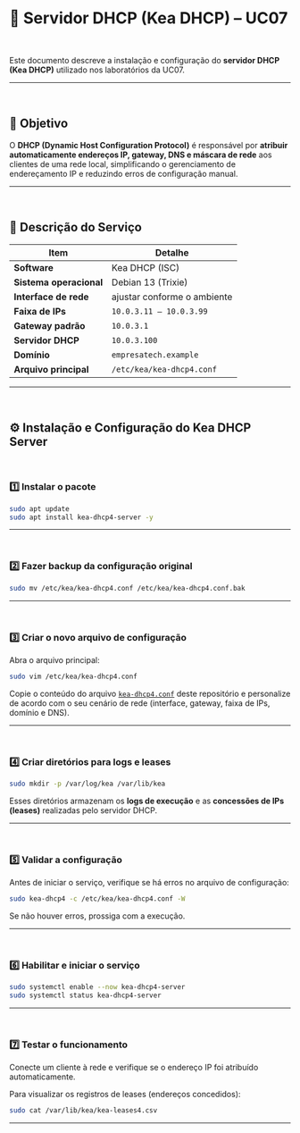 # 🧭 Servidor DHCP (Kea DHCP) – UC07

<br/>

Este documento descreve a instalação e configuração do **servidor DHCP (Kea DHCP)** utilizado nos laboratórios da UC07.

---

<br/>

## 🎯 Objetivo

O **DHCP (Dynamic Host Configuration Protocol)** é responsável por **atribuir automaticamente endereços IP, gateway, DNS e máscara de rede** aos clientes de uma rede local, simplificando o gerenciamento de endereçamento IP e reduzindo erros de configuração manual.

---

<br/>

## 🧩 Descrição do Serviço

| Item | Detalhe |
|------|----------|
| **Software** | Kea DHCP (ISC) |
| **Sistema operacional** | Debian 13 (Trixie) |
| **Interface de rede** | ajustar conforme o ambiente |
| **Faixa de IPs** | `10.0.3.11 – 10.0.3.99` |
| **Gateway padrão** | `10.0.3.1` |
| **Servidor DHCP** | `10.0.3.100` |
| **Domínio** | `empresatech.example` |
| **Arquivo principal** | `/etc/kea/kea-dhcp4.conf` |

---

<br/>

## ⚙️ Instalação e Configuração do Kea DHCP Server

<br/>

### 1️⃣ Instalar o pacote

```bash
sudo apt update
sudo apt install kea-dhcp4-server -y
```

---

<br/>

### 2️⃣ Fazer backup da configuração original

```bash
sudo mv /etc/kea/kea-dhcp4.conf /etc/kea/kea-dhcp4.conf.bak
```

---

<br/>

### 3️⃣ Criar o novo arquivo de configuração

Abra o arquivo principal:

```bash
sudo vim /etc/kea/kea-dhcp4.conf
```

Copie o conteúdo do arquivo [`kea-dhcp4.conf`](./configs/kea-dhcp4.conf) deste repositório e personalize de acordo com o seu cenário de rede (interface, gateway, faixa de IPs, domínio e DNS).

---

<br/>

### 4️⃣ Criar diretórios para logs e leases

```bash
sudo mkdir -p /var/log/kea /var/lib/kea
```

Esses diretórios armazenam os **logs de execução** e as **concessões de IPs (leases)** realizadas pelo servidor DHCP.

---

<br/>

### 5️⃣ Validar a configuração

Antes de iniciar o serviço, verifique se há erros no arquivo de configuração:

```bash
sudo kea-dhcp4 -c /etc/kea/kea-dhcp4.conf -W
```

Se não houver erros, prossiga com a execução.

---

<br/>

### 6️⃣ Habilitar e iniciar o serviço

```bash
sudo systemctl enable --now kea-dhcp4-server
sudo systemctl status kea-dhcp4-server
```

---

<br/>

### 7️⃣ Testar o funcionamento

Conecte um cliente à rede e verifique se o endereço IP foi atribuído automaticamente.

Para visualizar os registros de leases (endereços concedidos):

```bash
sudo cat /var/lib/kea/kea-leases4.csv
```
---
